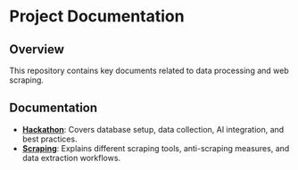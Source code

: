 # Project Documentation

## Overview
This repository contains key documents related to data processing and web scraping.

## Documentation

- **[Hackathon]([./hackathon_data_guide.md](https://github.com/ArturasWill/Geo/blob/main/docs/hackaton.md))**: Covers database setup, data collection, AI integration, and best practices.
- **[Scraping]([./web_scraping_approach.md](https://github.com/ArturasWill/Geo/blob/main/docs/scraping.md))**: Explains different scraping tools, anti-scraping measures, and data extraction workflows.
